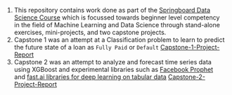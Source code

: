 1. This repository contains work done as part of the [Springboard Data Science Course](https://www.springboard.com/workshops/data-science-career-track/) which is focussed towards beginner level competency in the field of Machine Learning and Data Science through stand-alone exercises, mini-projects, and two capstone projects.
2. Capstone 1 was an attempt at a Classification problem to learn to predict the future state of a loan as `Fully Paid` or `Default` 
[Capstone-1-Project-Report](https://cdn.rawgit.com/tanaysd/Data-Science-Springboard/8964315c/Capstone_1/Capstone_I_Project_Report.html) 
3. Capstone 2 was an attempt to analyze and forecast time series data using XGBoost and experimental libraries such as [Facebook Prophet](https://facebook.github.io/prophet/docs/quick_start.html) and [fast.ai libraries for deep learning on tabular data](http://www.fast.ai/2018/04/29/categorical-embeddings/) 
[Capstone-2-Project-Report](https://cdn.rawgit.com/tanaysd/Data-Science-Springboard/82863d30/Capstone_2/Capstone_II_V3_Project_Report.html)
